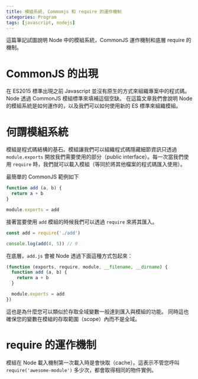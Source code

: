 ```yaml
---
title: 模組系統, Commomjs 和 require 的運作機制
categories: Program
tags: [javascript, nodejs]
---
```


這篇筆記試圖說明 Node 中的模組系統，CommonJS 運作機制和底層 require 的機制。
<!--more-->

# CommonJS 的出現

在 ES2015 標準出現之前 Javascript 並沒有原生的方式來組織專案中的程式碼。Node 透過 CommonJS 模組標準來填補這個空缺。
在這篇文章我們會說明 Node 的模組系統是如何運作的，以及我們可以如何使用新的 ES 標準來組織模組。

# 何謂模組系統

模組是程式碼結構的基石。模組讓我們可以組織程式碼隱藏細節資訊只透過 `module.exports` 開放我們需要使用的部分（public interface）。每一次當我們使用 `require` 時，我們就可以載入模組（等同於將其他檔案的程式碼匯入使用）。

最簡單的 CommonJS 範例如下

```js
function add (a, b) {
  return a + b
}

module.exports = add
```

接著當要使用 `add` 模組的時候我們可以透過 `require` 來將其匯入。

```js
const add = require('./add')

console.log(add(4, 5)) // 9
```

在底層，`add.js` 會被 Node 透過下面這種方式包起來：

```js
(function (exports, require, module, __filename, __dirname) {
  function add (a, b) {
    return a + b
  }

  module.exports = add
})
```

這也是為什麼您可以類似於存取全域變數一般達到匯入與模組的功能。
同時這也確保您的變數在模組的存取範圍（scope）內而不是全域。

# require 的運作機制

模組在 Node 載入機制第一次載入時是會快取（cache）。這表示不管您呼叫 `require('awesome-module')` 多少次，都會取得相同的物件實例。
